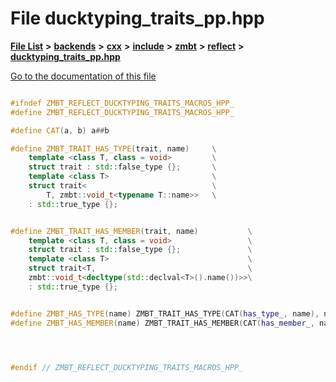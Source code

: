 

# File ducktyping\_traits\_pp.hpp

[**File List**](files.md) **>** [**backends**](dir_e0e3bad64fbfd08934d555b945409197.md) **>** [**cxx**](dir_2a0640ff8f8d193383b3226ce9e70e40.md) **>** [**include**](dir_33cabc3ab2bb40d6ea24a24cae2f30b8.md) **>** [**zmbt**](dir_2115e3e51895e4107b806d6d2319263e.md) **>** [**reflect**](dir_44621b39643a5ee7797a55bb572a295f.md) **>** [**ducktyping\_traits\_pp.hpp**](ducktyping__traits__pp_8hpp.md)

[Go to the documentation of this file](ducktyping__traits__pp_8hpp.md)


```C++

#ifndef ZMBT_REFLECT_DUCKTYPING_TRAITS_MACROS_HPP_
#define ZMBT_REFLECT_DUCKTYPING_TRAITS_MACROS_HPP_

#define CAT(a, b) a##b

#define ZMBT_TRAIT_HAS_TYPE(trait, name)     \
    template <class T, class = void>         \
    struct trait : std::false_type {};       \
    template <class T>                       \
    struct trait<                            \
        T, zmbt::void_t<typename T::name>>   \
    : std::true_type {};


#define ZMBT_TRAIT_HAS_MEMBER(trait, name)           \
    template <class T, class = void>                 \
    struct trait : std::false_type {};               \
    template <class T>                               \
    struct trait<T,                                  \
    zmbt::void_t<decltype(std::declval<T>().name())>>\
    : std::true_type {};


#define ZMBT_HAS_TYPE(name) ZMBT_TRAIT_HAS_TYPE(CAT(has_type_, name), name)
#define ZMBT_HAS_MEMBER(name) ZMBT_TRAIT_HAS_MEMBER(CAT(has_member_, name), name)




#endif // ZMBT_REFLECT_DUCKTYPING_TRAITS_MACROS_HPP_
```


